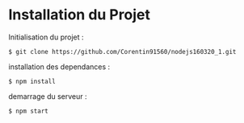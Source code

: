 # Installation du Projet

Initialisation du projet :

`$ git clone https://github.com/Corentin91560/nodejs160320_1.git `

installation des dependances :

`$ npm install`

demarrage du serveur :

`$ npm start`

